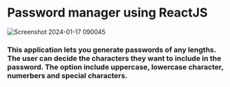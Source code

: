 # Password manager using ReactJS

![Screenshot 2024-01-17 090045](https://github.com/harsh-save/password-manager/assets/106505721/0ae25106-e694-4a92-90a4-51af0cc1c673)

### This application lets you generate passwords of any lengths. The user can decide the characters they want to include in the password. The option include uppercase, lowercase character, numerbers and special characters.
